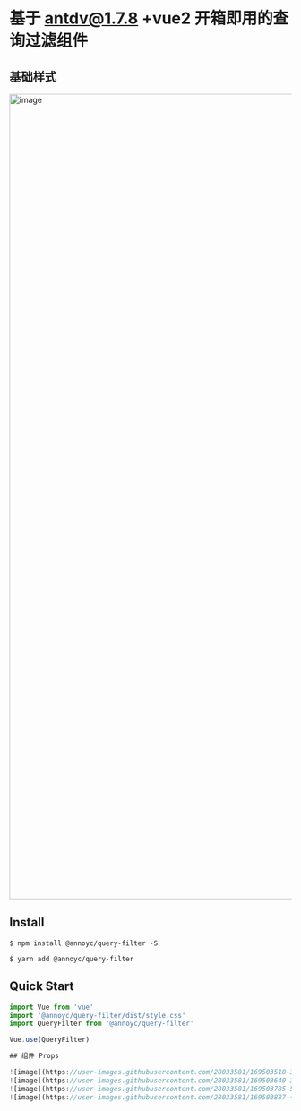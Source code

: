 # 基于 antdv@1.7.8 +vue2 开箱即用的查询过滤组件

## 基础样式

<img width="1438" alt="image" src="https://user-images.githubusercontent.com/28033581/170814762-a32f40bd-ecf1-4741-a2ca-6a30013ff29a.png">

## Install

```shell
$ npm install @annoyc/query-filter -S
```

```shell
$ yarn add @annoyc/query-filter
```

## Quick Start

```javascript
import Vue from 'vue'
import '@annoyc/query-filter/dist/style.css'
import QueryFilter from '@annoyc/query-filter'

Vue.use(QueryFilter)

## 组件 Props

![image](https://user-images.githubusercontent.com/28033581/169503518-3f22a9e8-d540-4dbc-9ff4-2affead146fc.png)
![image](https://user-images.githubusercontent.com/28033581/169503640-321e118a-0e85-4c33-95a3-92005ff8f217.png)
![image](https://user-images.githubusercontent.com/28033581/169503785-58ad8ee9-5d5b-408f-a738-cfa73375599d.png)
![image](https://user-images.githubusercontent.com/28033581/169503887-40d8a5fd-8c6a-4229-ba4b-eea97b845246.png)
```
